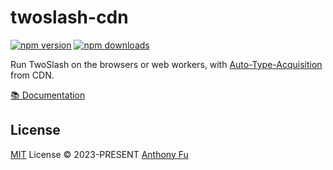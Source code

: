 # twoslash-cdn

[![npm version][npm-version-src]][npm-version-href]
[![npm downloads][npm-downloads-src]][npm-downloads-href]

Run TwoSlash on the browsers or web workers, with [Auto-Type-Acquisition](https://www.typescriptlang.org/play#example/automatic-type-acquisition) from CDN.

[📚 Documentation](https://twoslash.netlify.app/packages/cdn)

## License

[MIT](./LICENSE) License © 2023-PRESENT [Anthony Fu](https://github.com/antfu)

<!-- Badges -->

[npm-version-src]: https://img.shields.io/npm/v/twoslash-cdn?style=flat&colorA=080f12&colorB=1fa669
[npm-version-href]: https://npmjs.com/package/twoslash-cdn
[npm-downloads-src]: https://img.shields.io/npm/dm/twoslash-cdn?style=flat&colorA=080f12&colorB=1fa669
[npm-downloads-href]: https://npmjs.com/package/twoslash-cdn
